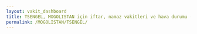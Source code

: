 ```yaml
---
layout: vakit_dashboard
title: TSENGEL, MOGOLISTAN için iftar, namaz vakitleri ve hava durumu - ilçe/eyalet seç
permalink: /MOGOLISTAN/TSENGEL/
---
```


<script type="text/javascript">
  var GLOBAL_COUNTRY = 'MOGOLISTAN';
  var GLOBAL_CITY = 'TSENGEL';
  var GLOBAL_STATE = '';
  var lat = 72;
  var lon = 21;
</script>
